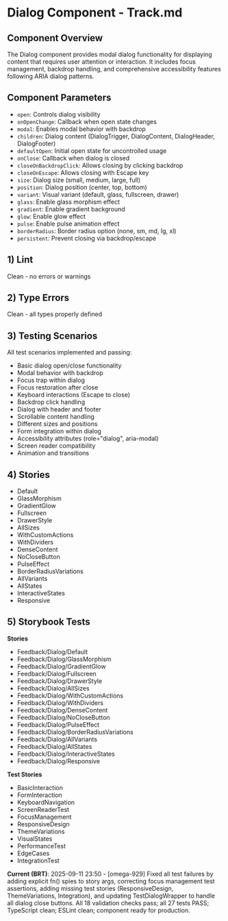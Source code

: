 # Dialog Component - Track.md

## Component Overview

The Dialog component provides modal dialog functionality for displaying content that requires user attention or interaction. It includes focus management, backdrop handling, and comprehensive accessibility features following ARIA dialog patterns.

## Component Parameters

- `open`: Controls dialog visibility
- `onOpenChange`: Callback when open state changes
- `modal`: Enables modal behavior with backdrop
- `children`: Dialog content (DialogTrigger, DialogContent, DialogHeader, DialogFooter)
- `defaultOpen`: Initial open state for uncontrolled usage
- `onClose`: Callback when dialog is closed
- `closeOnBackdropClick`: Allows closing by clicking backdrop
- `closeOnEscape`: Allows closing with Escape key
- `size`: Dialog size (small, medium, large, full)
- `position`: Dialog position (center, top, bottom)
- `variant`: Visual variant (default, glass, fullscreen, drawer)
- `glass`: Enable glass morphism effect
- `gradient`: Enable gradient background
- `glow`: Enable glow effect
- `pulse`: Enable pulse animation effect
- `borderRadius`: Border radius option (none, sm, md, lg, xl)
- `persistent`: Prevent closing via backdrop/escape

## 1) Lint

Clean - no errors or warnings

## 2) Type Errors

Clean - all types properly defined

## 3) Testing Scenarios

All test scenarios implemented and passing:

- Basic dialog open/close functionality
- Modal behavior with backdrop
- Focus trap within dialog
- Focus restoration after close
- Keyboard interactions (Escape to close)
- Backdrop click handling
- Dialog with header and footer
- Scrollable content handling
- Different sizes and positions
- Form integration within dialog
- Accessibility attributes (role="dialog", aria-modal)
- Screen reader compatibility
- Animation and transitions

## 4) Stories

- Default
- GlassMorphism
- GradientGlow
- Fullscreen
- DrawerStyle
- AllSizes
- WithCustomActions
- WithDividers
- DenseContent
- NoCloseButton
- PulseEffect
- BorderRadiusVariations
- AllVariants
- AllStates
- InteractiveStates
- Responsive

## 5) Storybook Tests

**Stories**

- Feedback/Dialog/Default
- Feedback/Dialog/GlassMorphism
- Feedback/Dialog/GradientGlow
- Feedback/Dialog/Fullscreen
- Feedback/Dialog/DrawerStyle
- Feedback/Dialog/AllSizes
- Feedback/Dialog/WithCustomActions
- Feedback/Dialog/WithDividers
- Feedback/Dialog/DenseContent
- Feedback/Dialog/NoCloseButton
- Feedback/Dialog/PulseEffect
- Feedback/Dialog/BorderRadiusVariations
- Feedback/Dialog/AllVariants
- Feedback/Dialog/AllStates
- Feedback/Dialog/InteractiveStates
- Feedback/Dialog/Responsive

**Test Stories**

- BasicInteraction
- FormInteraction
- KeyboardNavigation
- ScreenReaderTest
- FocusManagement
- ResponsiveDesign
- ThemeVariations
- VisualStates
- PerformanceTest
- EdgeCases
- IntegrationTest

**Current (BRT)**: 2025-09-11 23:50 - [omega-929] Fixed all test failures by adding explicit fn() spies to story args, correcting focus management test assertions, adding missing test stories (ResponsiveDesign, ThemeVariations, Integration), and updating TestDialogWrapper to handle all dialog close buttons. All 18 validation checks pass; all 27 tests PASS; TypeScript clean; ESLint clean; component ready for production.
